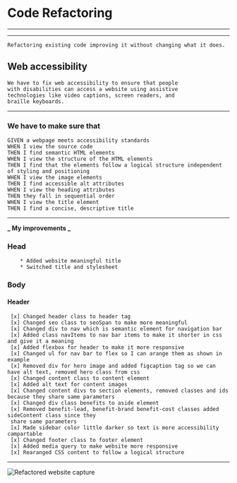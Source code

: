 # Code Refactoring

---

---

    Refactoring existing code improving it without changing what it does.

## Web accessibility

    We have to fix web accessibility to ensure that people
    with disabilities can access a website using assistive
    technologies like video captions, screen readers, and
    braille keyboards.

---

### We have to make sure that

    GIVEN a webpage meets accessibility standards
    WHEN I view the source code
    THEN I find semantic HTML elements
    WHEN I view the structure of the HTML elements
    THEN I find that the elements follow a logical structure independent of styling and positioning
    WHEN I view the image elements
    THEN I find accessible alt attributes
    WHEN I view the heading attributes
    THEN they fall in sequential order
    WHEN I view the title element
    THEN I find a concise, descriptive title

---

**_ My improvements _**

### Head

        * Added website meaningful title
        * Switched title and stylesheet

### Body

#### Header

     [x] Changed header class to header tag
     [x] Changed seo class to seoSpan to make more meaningful
     [x] Changed div to nav which is semantic element for navigation bar
     [x] Added class navItems to nav bar items to make it shorter in css and give it a meaning
     [x] Added flexbox for header to make it more responsive
     [x] Changed ul for nav bar to flex so I can arange them as shown in example
     [x] Removed div for hero image and added figcaption tag so we can have alt text, removed hero class from css
     [x] Changed content class to content element
     [x] Added alt text for content images
     [x] Changed content divs to section elements, removed classes and ids because they share same parameters
     [x] Changed div class benefits to aside element
     [x] Removed benefit-lead, benefit-brand benefit-cost classes added sideContent class since they
     share same parameters
     [x] Made sidebar color little darker so text is more accessibility campartable
     [x] Changed footer class to footer element
     [x] Added media query to make website more responsive
     [x] Rearanged CSS content to follow a logical structure

---

![Refactored website capture](./Website_Refactoring.png)
